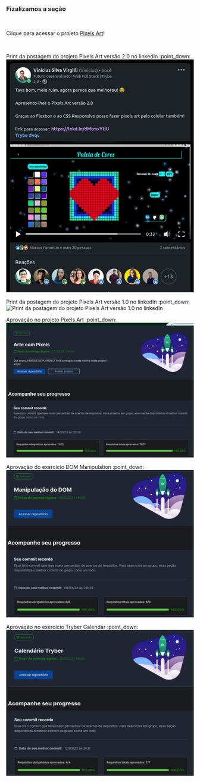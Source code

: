 ### Fizalizamos a seção
<br>
<p>Clique para acessar o projeto <a href="https://vinicius-virgilli.github.io/pixels-art/" alt="link para acessar o projeto pixels art">Pixels Art</a>!</p>
<br>
<p> Print da postagem do projeto Pixels Art versão 2.0 no linkedIn :point_down:

<img src="https://github.com/vinicius-virgilli/trybe-exercicios/blob/main/1%20-%20Fundamentos/4%20-%20JavaScript:%20DOM%2C%20Eventos%20e%20Web%20Storage/Imagens%20e%20v%C3%ADdeo/print%20da%20postagem%20do%20Pixels%20Art%20no%20linkedIn%20(c%C3%B3pia).png" alt="Print da postagem do projeto Pixels Art versão 2.0 no linkedIn">
<br>
<p> Print da postagem do projeto Pixels Art versão 1.0 no linkedIn :point_down:

<img src="https://github.com/vinicius-virgilli/trybe-exercicios/blob/main/1%20-%20Fundamentos/4%20-%20JavaScript:%20DOM%2C%20Eventos%20e%20Web%20Storage/Imagens%20e%20v%C3%ADdeo/postagem%20Pixels%20Art.png" alt="Print da postagem do projeto Pixels Art versão 1.0 no linkedIn">
<br>

<p> Aprovação no projeto Pixels Art :point_down:

<img src="https://github.com/vinicius-virgilli/trybe-exercicios/blob/main/1%20-%20Fundamentos/4%20-%20JavaScript:%20DOM%2C%20Eventos%20e%20Web%20Storage/Imagens%20e%20v%C3%ADdeo/aprova%C3%A7%C3%A3o%20projeto%20Pixels%20Art.png" alt="print da aprovação do projeto Pixels">
<br>

<p> Aprovação do exercício DOM Manipulation :point_down:

<img src="https://github.com/vinicius-virgilli/trybe-exercicios/blob/main/1%20-%20Fundamentos/4%20-%20JavaScript:%20DOM%2C%20Eventos%20e%20Web%20Storage/Imagens%20e%20v%C3%ADdeo/aprova%C3%A7%C3%A3o%20exerc%C3%ADcio%20DOM%20Manipulation.png" alt="Print da aprovação do exercício DOM - Manipulation">
<br>

<p> Aprovação no exercício Tryber Calendar :point_down:

<img src="https://github.com/vinicius-virgilli/trybe-exercicios/blob/main/1%20-%20Fundamentos/4%20-%20JavaScript:%20DOM%2C%20Eventos%20e%20Web%20Storage/Imagens%20e%20v%C3%ADdeo/aprova%C3%A7%C3%A3o%20exerc%C3%ADcio%20Tryber%20Calendar.png" alt="print da aprovação do exercício Tryber Calendar">

